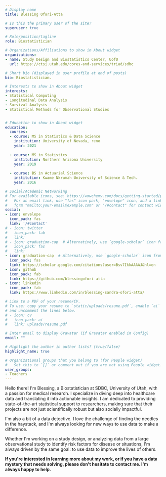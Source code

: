 ```yaml
---
# Display name
title: Blessing Ofori-Atta

# Is this the primary user of the site?
superuser: true

# Role/position/tagline
role: Biostatistician

# Organizations/Affiliations to show in About widget
organizations:
- name: Study Design and Biostatistics Center, UofU
  url: https://ctsi.utah.edu/cores-and-services/triad/sdbc

# Short bio (displayed in user profile at end of posts)
bio: Biostatistician.

# Interests to show in About widget
interests:
- Statistical Computing
- Longitudinal Data Analysis
- Survival Analysis
- Statistical Methods for Observational Studies


# Education to show in About widget
education:
  courses:
  - course: MS in Statistics & Data Science
    institution: University of Nevada, reno
    year: 2021
    
  - course: MS in Statistics 
    institution: Northern Arizona University
    year: 2019
    
  - course: BS in Actuarial Science
    institution: Kwame Nkrumah University of Science & Tech.
    year: 2016

# Social/Academic Networking
# For available icons, see: https://wowchemy.com/docs/getting-started/page-builder/#icons
#   For an email link, use "fas" icon pack, "envelope" icon, and a link in the
#   form "mailto:your-email@example.com" or "/#contact" for contact widget.
social:
- icon: envelope
  icon_pack: fas
  link: '/#contact'
# - icon: twitter
#   icon_pack: fab
#   link: 
# - icon: graduation-cap  # Alternatively, use `google-scholar` icon from `ai` icon pack
#   icon_pack: fas
#   link: 
- icon: graduation-cap  # Alternatively, use `google-scholar` icon from `ai` icon pack
  icon_pack: fas
  link: https://scholar.google.com/citations?user=Bsv7IkkAAAAJ&hl=en
- icon: github
  icon_pack: fab
  link: https://github.com/blessingofori-atta
- icon: linkedin
  icon_pack: fab
  link: https://www.linkedin.com/in/blessing-sandra-ofori-atta/

# Link to a PDF of your resume/CV.
# To use: copy your resume to `static/uploads/resume.pdf`, enable `ai` icons in `params.toml`, 
# and uncomment the lines below.
# - icon: cv
#   icon_pack: ai
#   link: uploads/resume.pdf

# Enter email to display Gravatar (if Gravatar enabled in Config)
email: ""

# Highlight the author in author lists? (true/false)
highlight_name: true

# Organizational groups that you belong to (for People widget)
#   Set this to `[]` or comment out if you are not using People widget.
user_groups:
- Teachers
---
```


Hello there! I'm Blessing, a Biostatistician at SDBC, University of Utah, with a passion for medical research. I specialize in diving deep into healthcare data and translating it into actionable insights. I am dedicated to providing state-of-the-art statistical support to researchers, making sure that their projects are not just scientifically robust but also socially impactful.

I'm also a bit of a data detective. I love the challenge of finding the needles in the haystack, and I'm always looking for new ways to use data to make a difference.

Whether I'm working on a study design, or analyzing data from a large observational study to identify risk factors for disease or situations, I'm always driven by the same goal: to use data to improve the lives of others.

**If you're interested in learning more about my work, or if you have a data mystery that needs solving, please don't hesitate to contact me. I'm always happy to help.**
